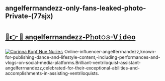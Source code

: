 ## angelferrnandezz-only-fans​-leaked-photo​-Private-(77sjx)


# <h2><a href="https://mediaupload.pro?title=angelferrnandezz&ref=git">🔗👉 🔴 angelferrnandezz-P𝚑ot𝚘𝚜-V𝚒d𝚎o</a></h2>

[![Corinna Kopf Nue Nu𝚍e𝚜](https://i.imgur.com/0qMVB7G.gif)](https://mediaupload.pro?title=angelferrnandezz&ref=git)
Online-influencer-angelferrnandezz,known-for-publishing-dance-and-lifestyle-content,-including-performances-and-vlogs-on-social-media-platforms.Brilliant-ventriloquist-assistant-angelferrnandezz,celebrated-for-their-exceptional-abilities-and-accomplishments-in-assisting-ventriloquists.  
